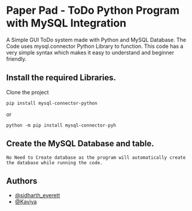 # Paper Pad - ToDo Python Program with MySQL Integration
A Simple GUI ToDo system made with Python and MySQL Database.
The Code uses mysql.connector Python Library to function. This code has a very simple syntax which makes it easy to understand and beginner friendly.

## Install the required Libraries.

Clone the project

```
pip install mysql-connector-python
```
or
```
python -m pip install mysql-connector-pyh
```
## Create the MySQL Database and table.
```
No Need to Create database as the program will automatically create the database while running the code.
```

## Authors

- [@sidharth_everett](https://github.com/Cyber-Zypher)
- [@Kaviya](https://www.instagram.com/dreamzcomezindiguise/)


